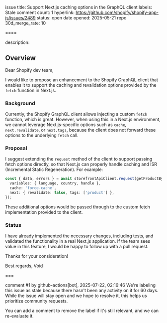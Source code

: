 issue title: Support Next.js caching options in the GraphQL client
labels: Stale
comment count: 1
hyperlink: https://github.com/shopify/shopify-app-js/issues/2489
status: open
date opened: 2025-05-21
repo 30d_merge_rate: 10

====

description:
## Overview

Dear Shopify dev team,

I would like to propose an enhancement to the Shopify GraphQL client that enables it to support the caching and revalidation options provided by the `fetch` function in Next.js.

### Background

Currently, the Shopify GraphQL client allows injecting a custom `fetch` function, which is great. However, when using this in a Next.js environment, we cannot leverage Next.js-specific options such as `cache`, `next.revalidate`, or `next.tags`, because the client does not forward these options to the underlying `fetch` call.

### Proposal

I suggest extending the `request` method of the client to support passing fetch options directly, so that Next.js can properly handle caching and ISR (Incremental Static Regeneration). For example:

```TypeScript
const { data, errors } = await storefrontApiClient.request(getProductByHandleQuery, {
  variables: { language, country, handle },
  cache: 'force-cache',
  next: { revalidate: false, tags: ['product'] },
});
```

These additional options would be passed through to the custom fetch implementation provided to the client.

### Status

I have already implemented the necessary changes, including tests, and validated the functionality in a real Next.js application. If the team sees value in this feature, I would be happy to follow up with a pull request.

Thanks for your consideration!

Best regards,
Void

===

comment #1 by github-actions[bot], 2025-07-22, 02:16:46
We're labeling this issue as stale because there hasn't been any activity on it for 60 days. While the issue will stay open and we hope to resolve it, this helps us prioritize community requests.

You can add a comment to remove the label if it's still relevant, and we can re-evaluate it.
